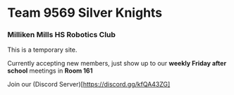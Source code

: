 # Team 9569 Silver Knights
### Milliken Mills HS Robotics Club

This is a temporary site.

Currently accepting new members, just show up to our **weekly Friday after school** meetings in **Room 161**

Join our (Discord Server)[https://discord.gg/kfQA43ZG]
